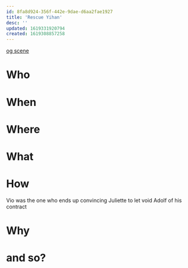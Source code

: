 ```yaml
---
id: 8fa8d924-356f-442e-9dae-d6aa2fae1927
title: 'Rescue Yihan'
desc: ''
updated: 1619331920794
created: 1619308857258
---
```

[og scene](https://github.com/9ae/ace/blob/master/chapters/04.md#confronts-juliette)

# Who

# When

# Where

# What

# How

Vio was the one who ends up convincing Juliette to let void Adolf of his contract

# Why

# and so?
